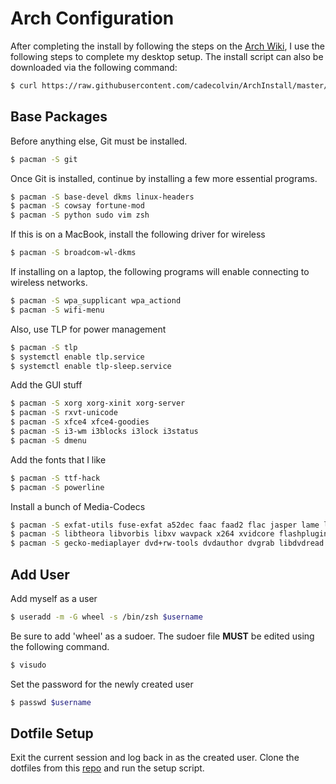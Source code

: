 # Arch Configuration
After completing the install by following the steps on the [Arch Wiki](https://wiki.archlinux.org/index.php/Installation_guide), I use the following steps to complete my desktop setup.
The install script can also be downloaded via the following command:
```bash
$ curl https://raw.githubusercontent.com/cadecolvin/ArchInstall/master/install.sh > install.sh
```

## Base Packages
Before anything else, Git must be installed.
```bash
$ pacman -S git
```

Once Git is installed, continue by installing a few more essential programs.
```bash
$ pacman -S base-devel dkms linux-headers
$ pacman -S cowsay fortune-mod
$ pacman -S python sudo vim zsh
```

If this is on a MacBook, install the following driver for wireless
```bash
$ pacman -S broadcom-wl-dkms
```

If installing on a laptop, the following programs will enable connecting to wireless networks.
```bash
$ pacman -S wpa_supplicant wpa_actiond
$ pacman -S wifi-menu
```

Also, use TLP for power management
```bash
$ pacman -S tlp
$ systemctl enable tlp.service
$ systemctl enable tlp-sleep.service
```

Add the GUI stuff
```bash
$ pacman -S xorg xorg-xinit xorg-server 
$ pacman -S rxvt-unicode
$ pacman -S xfce4 xfce4-goodies
$ pacman -S i3-wm i3blocks i3lock i3status
$ pacman -S dmenu
```

Add the fonts that I like
```bash
$ pacman -S ttf-hack
$ pacman -S powerline
```

Install a bunch of Media-Codecs
```bash
$ pacman -S exfat-utils fuse-exfat a52dec faac faad2 flac jasper lame libdca libdv gst-libav 
$ pacman -S libtheora libvorbis libxv wavpack x264 xvidcore flashplugin libdvdcss libmad
$ pacman -S gecko-mediaplayer dvd+rw-tools dvdauthor dvgrab libdvdread libdvdnav  libmpeg2
```

## Add User
Add myself as a user
```bash
$ useradd -m -G wheel -s /bin/zsh $username
```

Be sure to add 'wheel' as a sudoer. The sudoer file **MUST** be edited using the following command.
```bash
$ visudo
```

Set the password for the newly created user
```bash
$ passwd $username
```

## Dotfile Setup
Exit the current session and log back in as the created user.
Clone the dotfiles from this [repo](https://github.com/cadecolvin/dotfiles) and run the setup script.
